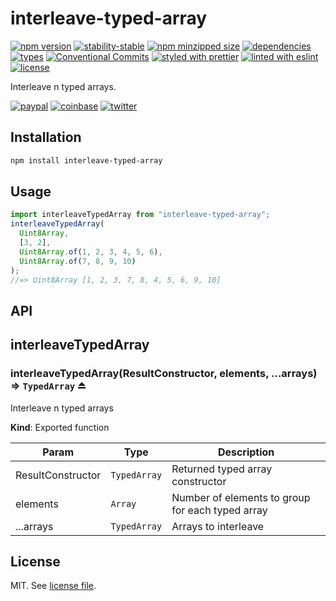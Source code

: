# interleave-typed-array

[![npm version](https://img.shields.io/npm/v/interleave-typed-array)](https://www.npmjs.com/package/interleave-typed-array)
[![stability-stable](https://img.shields.io/badge/stability-stable-green.svg)](https://www.npmjs.com/package/interleave-typed-array)
[![npm minzipped size](https://img.shields.io/bundlephobia/minzip/interleave-typed-array)](https://bundlephobia.com/package/interleave-typed-array)
[![dependencies](https://img.shields.io/librariesio/release/npm/interleave-typed-array)](https://github.com/dmnsgn/interleave-typed-array/blob/main/package.json)
[![types](https://img.shields.io/npm/types/interleave-typed-array)](https://github.com/microsoft/TypeScript)
[![Conventional Commits](https://img.shields.io/badge/Conventional%20Commits-1.0.0-fa6673.svg)](https://conventionalcommits.org)
[![styled with prettier](https://img.shields.io/badge/styled_with-Prettier-f8bc45.svg?logo=prettier)](https://github.com/prettier/prettier)
[![linted with eslint](https://img.shields.io/badge/linted_with-ES_Lint-4B32C3.svg?logo=eslint)](https://github.com/eslint/eslint)
[![license](https://img.shields.io/github/license/dmnsgn/interleave-typed-array)](https://github.com/dmnsgn/interleave-typed-array/blob/main/LICENSE.md)

Interleave n typed arrays.

[![paypal](https://img.shields.io/badge/donate-paypal-informational?logo=paypal)](https://paypal.me/dmnsgn)
[![coinbase](https://img.shields.io/badge/donate-coinbase-informational?logo=coinbase)](https://commerce.coinbase.com/checkout/56cbdf28-e323-48d8-9c98-7019e72c97f3)
[![twitter](https://img.shields.io/twitter/follow/dmnsgn?style=social)](https://twitter.com/dmnsgn)

## Installation

```bash
npm install interleave-typed-array
```

## Usage

```js
import interleaveTypedArray from "interleave-typed-array";
interleaveTypedArray(
  Uint8Array,
  [3, 2],
  Uint8Array.of(1, 2, 3, 4, 5, 6),
  Uint8Array.of(7, 8, 9, 10)
);
//=> Uint8Array [1, 2, 3, 7, 8, 4, 5, 6, 9, 10]
```

## API

<!-- api-start -->

<a name="module_interleaveTypedArray"></a>

## interleaveTypedArray

<a name="exp_module_interleaveTypedArray--interleaveTypedArray"></a>

### interleaveTypedArray(ResultConstructor, elements, ...arrays) ⇒ <code>TypedArray</code> ⏏

Interleave n typed arrays

**Kind**: Exported function

| Param             | Type                    | Description                                      |
| ----------------- | ----------------------- | ------------------------------------------------ |
| ResultConstructor | <code>TypedArray</code> | Returned typed array constructor                 |
| elements          | <code>Array</code>      | Number of elements to group for each typed array |
| ...arrays         | <code>TypedArray</code> | Arrays to interleave                             |

<!-- api-end -->

## License

MIT. See [license file](https://github.com/dmnsgn/interleave-typed-array/blob/main/LICENSE.md).
